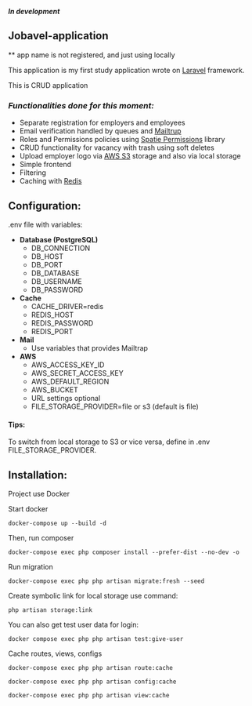 ***In development***

## Jobavel-application

** app name is not registered, and just using locally

This application is my first study application wrote on [Laravel](https://laravel.com) framework.

This is CRUD application

### ***Functionalities done for this moment:***

- Separate registration for employers and employees
- Email verification handled by queues and [Mailtrup](https://mailtrap.io)
- Roles and Permissions policies using [Spatie Permissions](https://spatie.be/docs/laravel-permission/v6/introduction)
  library
- CRUD functionality for vacancy with trash using soft deletes
- Upload employer logo via [AWS S3](https://aws.amazon.com/s3/) storage and also via local storage
- Simple frontend
- Filtering
- Caching with [Redis](https://redis.io/)

## Configuration:

.env file with variables:

- **Database (PostgreSQL)**
    - DB_CONNECTION
    - DB_HOST
    - DB_PORT
    - DB_DATABASE
    - DB_USERNAME
    - DB_PASSWORD
- **Cache**
    - CACHE_DRIVER=redis
    - REDIS_HOST
    - REDIS_PASSWORD
    - REDIS_PORT
- **Mail**
    - Use variables that provides Mailtrap
- **AWS**
    - AWS_ACCESS_KEY_ID
    - AWS_SECRET_ACCESS_KEY
    - AWS_DEFAULT_REGION
    - AWS_BUCKET
    - URL settings optional
    - FILE_STORAGE_PROVIDER=file or s3 (default is file)

#### Tips:

To switch from local storage to S3 or vice versa, define in .env FILE_STORAGE_PROVIDER.

## Installation:

Project use Docker

Start docker

````
docker-compose up --build -d
````

Then, run composer

````
docker-compose exec php composer install --prefer-dist --no-dev -o
````

Run migration

````
docker-compose exec php php artisan migrate:fresh --seed
````

Create symbolic link for local storage use command:

````
php artisan storage:link
````

You can also get test user data for login:

````
docker compose exec php php artisan test:give-user
````

Cache routes, views, configs

````
docker-compose exec php php artisan route:cache
````

````
docker-compose exec php php artisan config:cache
````

````
docker-compose exec php php artisan view:cache
````
